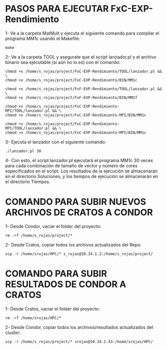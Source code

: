 # PASOS PARA EJECUTAR FxC-EXP-Rendimiento

1- Ve a la carpeta MatMult y ejecuta el siguiente comando para compilar el programa MM1c usando el Makefile:
```console
make
```

2- Ve a la carpeta TOOL y asegurate que el script lanzador.pl y el archivo binario sea ejecutable (si aún no lo es) con el comando:
```console
chmod +x /home/s_rojas/project/FxC-EXP-Rendimiento/TOOL/lanzador.pl && \
chmod +x /home/s_rojas/project/FxC-EXP-Rendimiento/BIN/MM1c

chmod +x /home/s_rojas/project/FxF-EXP-Rendimiento/TOOL/lanzador.pl && \
chmod +x /home/s_rojas/project/FxF-EXP-Rendimiento/BIN/MM1f

chmod +x /home/s_rojas/project/FxC-EXP-Rendimiento-MPI/TOOL/lanzador.pl && \
chmod +x /home/s_rojas/project/FxC-EXP-Rendimiento-MPI/BIN/MM1c

chmod +x /home/s_rojas/project/FxC-EXP-Rendimiento-MPI/TOOL/lanzador.pl && \
chmod +x /home/s_rojas/project/FxC-EXP-Rendimiento-MPI/BIN/MM1c
```
3- Ejecuta el lanzador con el siguiente comando:
```console
./lanzador.pl 30
```
4- Con esto, el script lanzador.pl ejecutará el programa MM1c 30 veces para cada combinación de tamaño de vector y número de cores especificados en el script. Los resultados de la ejecución se almacenarán en el directorio Soluciones, y los tiempos de ejecución se almacenarán en el directorio Tiempos.

# COMANDO PARA SUBIR NUEVOS ARCHIVOS DE CRATOS A CONDOR

1- Desde Condor, vaciar el folder del proyecto:
```console
rm -rf /home/s_rojas/project/*
```
2- Desde Cratos, copiar todos los archivos actualizados del Repo:
```console
scp -r /home/srojas/HPC/* s_rojas@10.34.1.2:/home/s_rojas/project/
```

# COMANDO PARA SUBIR RESULTADOS DE CONDOR A CRATOS

1- Desde Cratos, vaciar el folder del proyecto:
```console
rm -rf /home/srojas/HPC/*
```
2- Desde Condor, copiar todos los archivos/resultados actualizados del cluster:
```console
scp -r /home/s_rojas/project/* srojas@10.34.1.43:/home/srojas/HPC/
```

